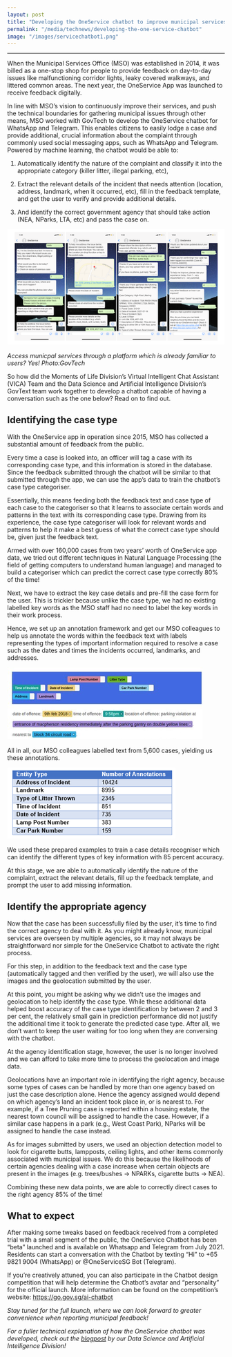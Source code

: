 ```yaml
---
layout: post
title: "Developing the OneService chatbot to improve municipal services"
permalink: "/media/technews/developing-the-one-service-chatbot"
image: "/images/servicechatbot1.png"
---
```


---
When the Municipal Services Office (MSO) was established in 2014, it was billed as a one-stop shop for people to provide feedback on day-to-day issues like malfunctioning corridor lights, leaky covered walkways, and littered common areas. The next year, the OneService App was launched to receive feedback digitally. 

In line with MSO’s vision to continuously improve their services, and push the technical boundaries for gathering municipal issues through other means, MSO worked with GovTech to develop the OneService chatbot for WhatsApp and Telegram. This enables citizens to easily lodge a case and provide additional, crucial information about the complaint through commonly used social messaging apps, such as WhatsApp and Telegram. Powered by machine learning, the chatbot would be able to:

1) Automatically identify the nature of the complaint and classify it into the appropriate category (killer litter, illegal parking, etc),

2) Extract the relevant details of the incident that needs attention (location, address, landmark, when it occurred, etc), fill in the feedback template, and get the user to verify and provide additional details.

3) And identify the correct government agency that should take action (NEA, NParks, LTA, etc) and pass the case on. 


![OneService Chatbot](/images/servicechatbot1.png)

*Access municpal services through a platform which is already familiar to users? Yes! Photo:GovTech*

So how did the Moments of Life Division’s Virtual Intelligent Chat Assistant (VICA) Team and the Data Science and Artificial Intelligence Division’s GovText team work together to develop a chatbot capable of having a conversation such as the one below? Read on to find out. 

## Identifying the case type
With the OneService app in operation since 2015, MSO has collected a substantial amount of feedback from the public. 

Every time a case is looked into, an officer will tag a case with its corresponding case type, and this information is stored in the database. Since the feedback submitted through the chatbot will be similar to that submitted through the app, we can use the app’s data to train the chatbot’s case type categoriser. 

Essentially, this means feeding both the feedback text and case type of each case to the categoriser so that it learns to associate certain words and patterns in the text with its corresponding case type. Drawing from its experience, the case type categoriser will look for relevant words and patterns to help it make a best guess of what the correct case type should be, given just the feedback text. 

Armed with over 160,000 cases from two years’ worth of OneService app data, we tried out different techniques in Natural Language Processing (the field of getting computers to understand human language) and managed to build a categoriser which can predict the correct case type correctly 80% of the time! 

Next, we have to extract the key case details and pre-fill the case form for the user. This is trickier because unlike the case type, we had no existing labelled key words as the MSO staff had no need to label the key words in their work process. 

Hence, we set up an annotation framework and get our MSO colleagues to help us annotate the words within the feedback text with labels representing the types of important information required to resolve a case such as the dates and times the incidents occurred, landmarks, and addresses. 

![OneService Chatbot](/images/servicechatbot2.png) 


All in all, our MSO colleagues labelled text from 5,600 cases, yielding us these annotations. 

![OneService Chatbot](/images/servicechatbot3.png) 


We used these prepared examples to train a case details recogniser which can identify the different types of key information with 85 percent accuracy. 

At this stage, we are able to automatically identify the nature of the complaint, extract the relevant details, fill up the feedback template, and prompt the user to add missing information. 


## Identify the appropriate agency
Now that the case has been successfully filed by the user, it’s time to find the correct agency to deal with it.  As you might already know, municipal services are overseen by multiple agencies, so it may not always be straightforward nor simple for the OneService Chatbot to activate the right process. 

For this step, in addition to the feedback text and the case type (automatically tagged and then verified by the user), we will also use the images and the geolocation submitted by the user. 

At this point, you might be asking why we didn’t use the images and geolocation to help identify the case type. While these additional data helped boost accuracy of the case type identification by between 2 and 3 per cent, the relatively small gain in prediction performance did not justify the additional time it took to generate the predicted case type. After all, we don’t want to keep the user waiting for too long when they are conversing with the chatbot. 

At the agency identification stage, however, the user is no longer involved and we can afford to take more time to process the geolocation and image data. 

Geolocations have an important role in identifying the right agency, because some types of cases can be handled by more than one agency based on just the case description alone. Hence the agency assigned would depend on which agency’s land an incident took place in, or is nearest to. For example, if a Tree Pruning case is reported within a housing estate, the nearest town council will be assigned to handle the case. However, if a similar case happens in a park (e.g., West Coast Park), NParks will be assigned to handle the case instead. 


As for images submitted by users, we used an objection detection model to look for cigarette butts, lampposts, ceiling lights, and other items commonly associated with municipal issues. We do this because the likelihoods of certain agencies dealing with a case increase when certain   objects are present in the images (e.g. trees/bushes -> NPARKs, cigarette butts -> NEA).

Combining these new data points, we are able to correctly direct cases to the right agency 85% of the time! 


## What to expect 

After making some tweaks based on feedback received from a completed trial with a small segment of the public, the OneService Chatbot has been “beta” launched and is available on Whatsapp and Telegram from July 2021. Residents can start a conversation with the Chatbot by texting “Hi” to +65 9821 9004 (WhatsApp) or @OneServiceSG Bot (Telegram). 

If you’re creatively attuned, you can also participate in the Chatbot design competition that will help determine the Chatbot’s avatar and “personality” for the official launch. More information can be found on the competition’s website: https://go.gov.sg/ai-chatbot 


*Stay tuned for the full launch, where we can look forward to greater convenience when reporting municipal feedback!*

*For a fuller technical explanation of how the OneService chatbot was developed, check out the [blogpost](https://medium.com/dsaid-govtech/training-the-oneservice-chatbot-to-analyse-feedback-on-municipal-issues-using-natural-language-4302aa5a3946) by our Data Science and Artificial Intelligence Division!*
